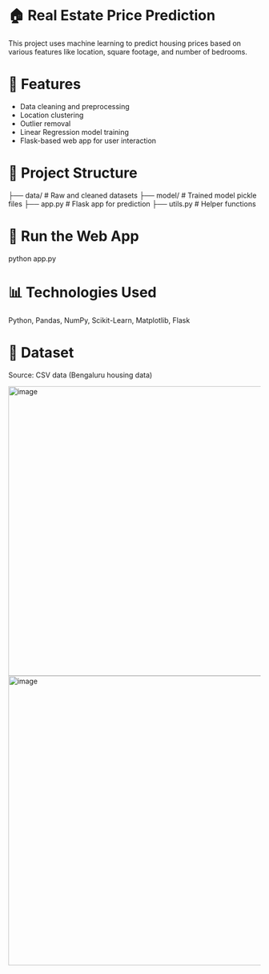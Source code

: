# 🏠 Real Estate Price Prediction

This project uses machine learning to predict housing prices based on various features like location, square footage, and number of bedrooms.

# 📌 Features
- Data cleaning and preprocessing
- Location clustering
- Outlier removal
- Linear Regression model training
- Flask-based web app for user interaction

# 📂 Project Structure
├── data/ # Raw and cleaned datasets
├── model/ # Trained model pickle files
├── app.py # Flask app for prediction
├── utils.py # Helper functions

# 🚀 Run the Web App
python app.py

# 📊 Technologies Used
Python,
Pandas, NumPy, Scikit-Learn,
Matplotlib,
Flask

# 📁 Dataset
Source: CSV data (Bengaluru housing data)

<img width="1004" height="577" alt="image" src="https://github.com/user-attachments/assets/a11a6c33-2647-4582-b2dc-55f57692cf25" />
<img width="1004" height="577" alt="image" src="https://github.com/user-attachments/assets/2d906cc5-6a88-4897-9000-7336463fcc3e" />
